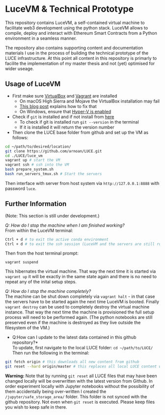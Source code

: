 # LuceVM & Technical Prototype

This repository contains LuceVM, a self-contained virtual machine to facilitate web3 development using the python stack. LuceVM allows to compile, deploy and interact with Ethereum Smart Contracts from a Python environment in a seamless manner.

The repository also contains supporting content and documentation materials I use in the process of building the technical prototype of the LUCE infrastructure. At this point all content in this repository is primarly to facilite the implementation of my master thesis and not (yet) optimised for wider useage.

## Usage of LuceVM

* First make sure [VirtualBox](https://www.virtualbox.org/) and [Vagrant](https://www.vagrantup.com/) are installed
  * On macOS High Sierra and Mojave the VirtualBox installation may fail
  * [This blog post](https://medium.com/@DMeechan/fixing-the-installation-failed-virtualbox-error-on-mac-high-sierra-7c421362b5b5) explains how to fix that
  * On Windows, ensure that [Hyper-V is enabled](https://www.vagrantup.com/docs/hyperv/)
* Check if `git` is installed and if not install from [here](https://git-scm.com)
  * To check if git is installed run `git --version` in the terminal 
  * If it is installed it will return the version number
* Then clone the LUCE base folder from github and set up the VM as follows:

```bash
cd ~/path/to/desired/location/
git clone https://github.com/arnoan/LUCE.git
cd ./LUCE/luce_vm 
vagrant up # start the VM
vagrant ssh # ssh into the VM
bash prepare_system.sh
bash run_servers_tmux.sh # Start the servers
```
Then interface with server from host system via `http://127.0.0.1:8888` with password `luce`.

## Further Information
(Note: This section is still under development.) 

*Q: How do I stop the machine when I am finished working?*   
From within the LuceVM terminal:
```bash
Ctrl + d # to exit the active conda environment 
Ctrl + d # to exit the ssh session (LuceVM and the servers are still running)
```
Then from the host terminal prompt:
```
vagrant suspend
```
This hibernates the virtual machine. That way the next time it is started via `vagrant up` it will be exactly in the same state again and there is no need to repeat any of the inital setup steps.  

*Q: How do I stop the machine completely?*   
The machine can be shut down completely via `vagrant halt` - in that case the servers have to be started again the next time LuceVM is booted. Finally `vagrant destroy` can be used to completely destroy the virtual machine instance. That way the next time the machine is provisioned the full setup process will need to be performed again. (The python notebooks are still preserved even if the machine is destroyed as they live outside the filesystem of the VM.)

* Q:How can I update to the latest data contained in this github repository?*  
To update, first navigate to the local LUCE folder: `cd ~/path/to/LUCE/`  
Then run the following in the terminal:  
```bash
git fetch origin # this downloads all new content from github
git reset --hard origin/master # this replaces all local LUCE content with the newest updates
```

**Warning:** Note that by running `git reset` all LUCE files that may have been changed locally will be overwritten with the latest version from Github. In order experiment locally with Jupyter notebooks without the possibility of them accidentally being over-written I created the `/jupyter/safe_storage_area/` folder. This folder is not synced with the github repository. Not even when `git reset` is executed. Please keep files you wish to keep safe in there.
